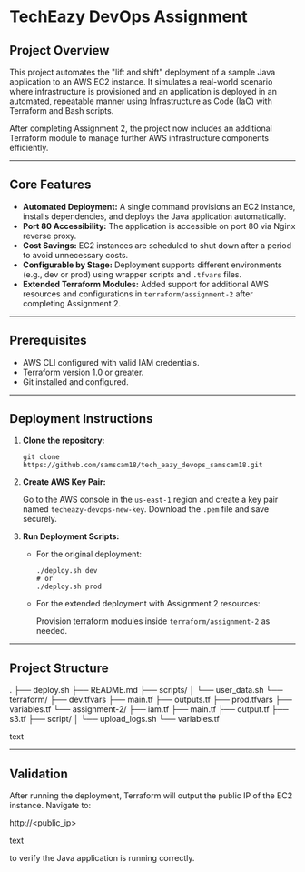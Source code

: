 # TechEazy DevOps Assignment

## Project Overview

This project automates the "lift and shift" deployment of a sample Java application to an AWS EC2 instance. It simulates a real-world scenario where infrastructure is provisioned and an application is deployed in an automated, repeatable manner using Infrastructure as Code (IaC) with Terraform and Bash scripts.

After completing Assignment 2, the project now includes an additional Terraform module to manage further AWS infrastructure components efficiently.

---

## Core Features

- **Automated Deployment:** A single command provisions an EC2 instance, installs dependencies, and deploys the Java application automatically.
- **Port 80 Accessibility:** The application is accessible on port 80 via Nginx reverse proxy.
- **Cost Savings:** EC2 instances are scheduled to shut down after a period to avoid unnecessary costs.
- **Configurable by Stage:** Deployment supports different environments (e.g., dev or prod) using wrapper scripts and `.tfvars` files.
- **Extended Terraform Modules:** Added support for additional AWS resources and configurations in `terraform/assignment-2` after completing Assignment 2.

---

## Prerequisites

- AWS CLI configured with valid IAM credentials.
- Terraform version 1.0 or greater.
- Git installed and configured.

---

## Deployment Instructions

1. **Clone the repository:**

    ```
    git clone https://github.com/samscam18/tech_eazy_devops_samscam18.git
    ```

2. **Create AWS Key Pair:**

    Go to the AWS console in the `us-east-1` region and create a key pair named `techeazy-devops-new-key`. Download the `.pem` file and save securely.

3. **Run Deployment Scripts:**

    - For the original deployment:

        ```
        ./deploy.sh dev
        # or
        ./deploy.sh prod
        ```

    - For the extended deployment with Assignment 2 resources:

        Provision terraform modules inside `terraform/assignment-2` as needed.

---

## Project Structure

.
├── deploy.sh
├── README.md
├── scripts/
│ └── user_data.sh
└── terraform/
├── dev.tfvars
├── main.tf
├── outputs.tf
├── prod.tfvars
├── variables.tf
└── assignment-2/
├── iam.tf
├── main.tf
├── output.tf
├── s3.tf
├── script/
│ └── upload_logs.sh
└── variables.tf

text

---

## Validation

After running the deployment, Terraform will output the public IP of the EC2 instance. Navigate to:

http://<public_ip>

text

to verify the Java application is running correctly.
